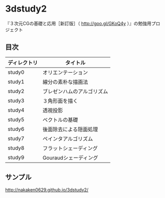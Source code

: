 # 3dstudy2

『３次元CGの基礎と応用［新訂版］（ http://goo.gl/GKoQ4y ）』の勉強用プロジェクト

## 目次

|ディレクトリ|タイトル                  |
|------------|--------------------------|
|study0      |オリエンテーション        |
|study1      |線分の素朴な描画法        |
|study2      |ブレゼンハムのアルゴリズム|
|study3      |３角形面を描く            |
|study4      |透視投影                  |
|study5      |ベクトルの基礎            |
|study6      |後面除去による隠面処理    |
|study7      |ペインタアルゴリズム      |
|study8      |フラットシェーディング    |
|study9      |Gouraudシェーディング     |

## サンプル

http://nakaken0629.github.io/3dstudy2/

